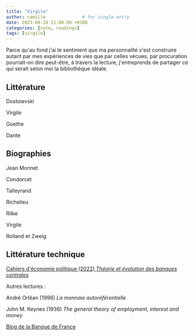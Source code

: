 ```yaml
---
title: "Virgile"
author: camille              # for single entry
date: 2023-08-28 12:00:00 +0100
categories: [note, readings]
tags: [virgile]   
---
```


Parce qu'au fond j'ai le sentiment que ma personnalité s'est construire autant par mes expériences de vies que par celles vécues, par procuration pourrait-on dire peut-être, à travers la lecture, j'entreprends de partager ce qui serait selon moi la bibliothèque idéale.

## Littérature

Dostoievski

Virgile

Goethe

Dante

## Biographies

Jean Monnet

Condorcet

Talleyrand

Richelieu

Rilke

Virgile

Rolland et Zweig

## Littérature technique

[Cahiers d'économie politique (2022) *Théorie et évolution des banques centrales*](https://www.cairn.info/revue-cahiers-d-economie-politique-2022-2.htm)

Autres lectures :

André Orléan (1998) *La monnaie autoréférentielle*

John M. Keynes (1936) *The general theory of employment, interest and money*

[Blog de la Banque de France](https://blocnotesdeleco.banque-france.fr/)
